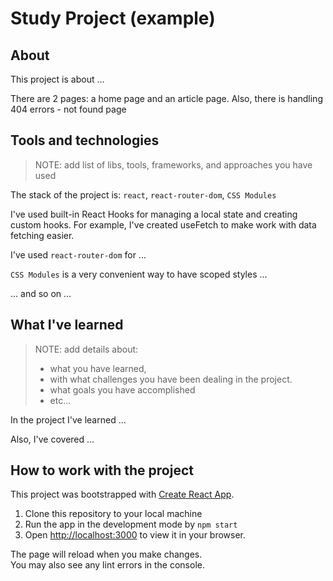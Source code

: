 # Study Project (example)

## About

This project is about ...

There are 2 pages: a home page and an article page. 
Also, there is handling 404 errors - not found page


## Tools and technologies
> NOTE: add list of libs, tools, frameworks, and approaches you have used

The stack of the project is: `react`, `react-router-dom`, `CSS Modules`

I've used built-in React Hooks for managing a local state and creating custom hooks. 
For example, I've created useFetch to make work with data fetching easier.

I've used `react-router-dom` for ...

`CSS Modules` is a very convenient way to have scoped styles ...

... and so on ... 

## What I've learned
> NOTE: add details about:
> - what you have learned, 
> - with what challenges you have been dealing in the project.
> - what goals you have accomplished
> - etc...

In the project I've learned ...

Also, I've covered ...

## How to work with the project 
This project was bootstrapped with [Create React App](https://github.com/facebook/create-react-app).

1. Clone this repository to your local machine
2. Run the app in the development mode by `npm start`
3. Open [http://localhost:3000](http://localhost:3000) to view it in your browser.

The page will reload when you make changes.  
You may also see any lint errors in the console.




